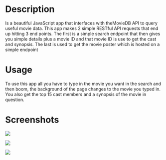 # Description

Is a beautiful JavaScript app that interfaces with theMovieDB API to query useful movie data. This app makes 2 simple RESTful API requests that end up hitting 3 end points. The first is a simple search endpoint that then gives you simple details plus a movie ID and that movie ID is use to get the cast and synopsis. The last is used to get the movie poster which is hosted on a simple endpoint

# Usage

To use this app all you have to type in the movie you want in the search and then boom, the background of the page changes to the movie you typed in. You also get the top 15 cast members and a synopsis of the movie in question.

# Screenshots

![](https://static.notion-static.com/4a589bd7-b6fe-4eec-8953-ebd25db972ef/getmovie_initial.png)

![](https://static.notion-static.com/142e9a3b-b5b4-4b8e-b912-4f39e2c0a071/dark_tower.png)

![](https://static.notion-static.com/77b3485d-6b4e-4d80-b872-ef88d485fd4c/ant_man.png)
